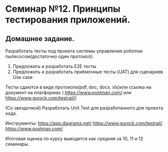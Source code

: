 # Семинар №12. Принципы тестирования приложений.

## Домашнее задание.

Разработать тесты под проекта системы управления роботом пылесосом(достаточно один протокол):

1. Предложить и разработать E2E тесты
2. Предложить и разработать приёмочные тесты (UAT) для сценариев Use case

Тесты сдаются в виде протокола(pdf, doc, docx, xls)или ссылка на документ на платформах ( https://www.postman.com/ или https://www.gurock.com/testrail/)

(Со звездочкой) Разработать Unit Test для разработанного для проекта кода.

Инструменты:
https://app.diagrams.net/
https://www.gurock.com/testrail/
https://www.postman.com/

Итоговая оценка по курсу выводится как средняя за 10, 11 и 12 семинары.
